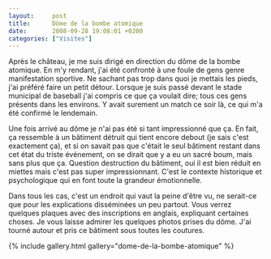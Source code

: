 ```yaml
---
layout:     post
title:      Dôme de la bombe atomique
date:       2008-09-28 19:08:01 +0200
categories: ["Visites"]
---
```


Après le château, je me suis dirigé en direction du dôme de la bombe atomique. En m'y rendant, j'ai été confronté à
une foule de gens genre manifestation sportive. Ne sachant pas trop dans quoi je mettais les pieds, j'ai préféré
faire un petit détour. Lorsque je suis passé devant le stade municipal de baseball j'ai compris ce que ça voulait
dire; tous ces gens présents dans les environs. Y avait surement un match ce soir là, ce qui m'a été confirmé le
lendemain.

<!--more-->

Une fois arrivé au dôme je n'ai pas été si tant impressionné que ça. En fait, ça ressemble à un bâtiment détruit
qui tient encore debout (je sais c'est exactement ça), et si on savait pas que c'était le seul bâtiment restant
dans cet état du triste événement, on se dirait que y a eu un sacré boum, mais sans plus que ça. Question
destruction du bâtiment, oui il est bien réduit en miettes mais c'est pas super impressionnant. C'est le contexte
historique et psychologique qui en font toute la grandeur émotionnelle.

Dans tous les cas, c'est un endroit qui vaut la peine d'être vu, ne serait-ce que pour les explications disséminées
un peu partout. Vous verrez quelques plaques avec des inscriptions en anglais, expliquant certaines choses. Je vous
laisse admirer les quelques photos prises du dôme. J'ai tourné autour et pris ce bâtiment sous toutes les coutures.

{% include gallery.html gallery="dome-de-la-bombe-atomique" %}

